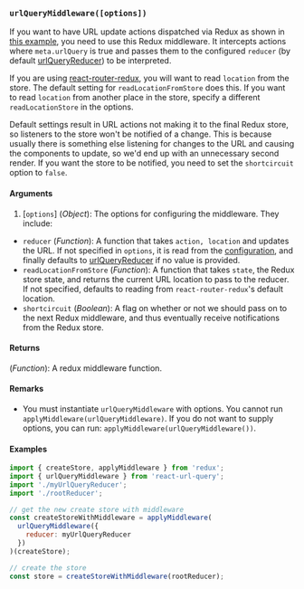 ### `urlQueryMiddleware([options])`

If you want to have URL update actions dispatched via Redux as shown in [this example](https://github.com/pbeshai/react-url-query/tree/master/examples/redux-with-actions), you need to use this Redux middleware. It intercepts actions where `meta.urlQuery` is true and passes them to the configured `reducer` (by default [urlQueryReducer](urlQueryReducer)) to be interpreted.

If you are using [react-router-redux](https://github.com/reactjs/react-router-redux), you will want to read `location` from the store. The default setting for `readLocationFromStore` does this. If you want to read `location` from another place in the store, specify a different `readLocationStore` in the options.

Default settings result in URL actions not making it to the final Redux store, so listeners to the store won't be notified of a change. This is because usually there is something else listening for changes to the URL and causing the components to update, so we'd end up with an unnecessary second render. If you want the store to be notified, you need to set the `shortcircuit` option to `false`.


#### Arguments

1. [`options`] (*Object*): The options for configuring the middleware. They include:
  * `reducer` (*Function*): A function that takes `action, location` and updates the URL. If not specified in `options`, it is read from the [configuration](configureUrlQuery.md), and finally defaults to  [urlQueryReducer](urlQueryReducer) if no value is provided.
  * `readLocationFromStore` (*Function*): A function that takes `state`, the Redux store state, and returns the current URL location to pass to the reducer. If not specified, defaults to reading from `react-router-redux`'s default location.
  * `shortcircuit` (*Boolean*): A flag on whether or not we should pass on to the next Redux middleware, and thus eventually receive notifications from the Redux store.

#### Returns

(*Function*): A redux middleware function.

#### Remarks

* You must instantiate `urlQueryMiddleware` with options. You cannot run `applyMiddleware(urlQueryMiddleware)`. If you do not want to supply options, you can run: `applyMiddleware(urlQueryMiddleware())`.

#### Examples

```js
import { createStore, applyMiddleware } from 'redux';
import { urlQueryMiddleware } from 'react-url-query';
import './myUrlQueryReducer';
import './rootReducer';

// get the new create store with middleware
const createStoreWithMiddleware = applyMiddleware(
  urlQueryMiddleware({
    reducer: myUrlQueryReducer
  })
)(createStore);

// create the store
const store = createStoreWithMiddleware(rootReducer);
```
